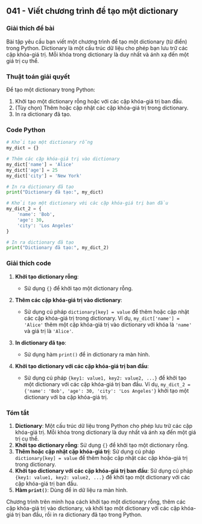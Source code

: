 ## 041 - Viết chương trình để tạo một dictionary

### Giải thích đề bài

Bài tập yêu cầu bạn viết một chương trình để tạo một dictionary (từ điển) trong Python. Dictionary là một cấu trúc dữ liệu cho phép bạn lưu trữ các cặp khóa-giá trị. Mỗi khóa trong dictionary là duy nhất và ánh xạ đến một giá trị cụ thể.

### Thuật toán giải quyết

Để tạo một dictionary trong Python:

1. Khởi tạo một dictionary rỗng hoặc với các cặp khóa-giá trị ban đầu.
2. (Tùy chọn) Thêm hoặc cập nhật các cặp khóa-giá trị trong dictionary.
3. In ra dictionary đã tạo.

### Code Python

```python
# Khởi tạo một dictionary rỗng
my_dict = {}

# Thêm các cặp khóa-giá trị vào dictionary
my_dict['name'] = 'Alice'
my_dict['age'] = 25
my_dict['city'] = 'New York'

# In ra dictionary đã tạo
print("Dictionary đã tạo:", my_dict)

# Khởi tạo một dictionary với các cặp khóa-giá trị ban đầu
my_dict_2 = {
    'name': 'Bob',
    'age': 30,
    'city': 'Los Angeles'
}

# In ra dictionary đã tạo
print("Dictionary đã tạo:", my_dict_2)
```

### Giải thích code

1. **Khởi tạo dictionary rỗng**:

   - Sử dụng `{}` để khởi tạo một dictionary rỗng.

2. **Thêm các cặp khóa-giá trị vào dictionary**:

   - Sử dụng cú pháp `dictionary[key] = value` để thêm hoặc cập nhật các cặp khóa-giá trị trong dictionary. Ví dụ, `my_dict['name'] = 'Alice'` thêm một cặp khóa-giá trị vào dictionary với khóa là `'name'` và giá trị là `'Alice'`.

3. **In dictionary đã tạo**:

   - Sử dụng hàm `print()` để in dictionary ra màn hình.

4. **Khởi tạo dictionary với các cặp khóa-giá trị ban đầu**:
   - Sử dụng cú pháp `{key1: value1, key2: value2, ...}` để khởi tạo một dictionary với các cặp khóa-giá trị ban đầu. Ví dụ, `my_dict_2 = {'name': 'Bob', 'age': 30, 'city': 'Los Angeles'}` khởi tạo một dictionary với ba cặp khóa-giá trị.

### Tóm tắt

1. **Dictionary**: Một cấu trúc dữ liệu trong Python cho phép lưu trữ các cặp khóa-giá trị. Mỗi khóa trong dictionary là duy nhất và ánh xạ đến một giá trị cụ thể.
2. **Khởi tạo dictionary rỗng**: Sử dụng `{}` để khởi tạo một dictionary rỗng.
3. **Thêm hoặc cập nhật cặp khóa-giá trị**: Sử dụng cú pháp `dictionary[key] = value` để thêm hoặc cập nhật các cặp khóa-giá trị trong dictionary.
4. **Khởi tạo dictionary với các cặp khóa-giá trị ban đầu**: Sử dụng cú pháp `{key1: value1, key2: value2, ...}` để khởi tạo một dictionary với các cặp khóa-giá trị ban đầu.
5. **Hàm `print()`**: Dùng để in dữ liệu ra màn hình.

Chương trình trên minh họa cách khởi tạo một dictionary rỗng, thêm các cặp khóa-giá trị vào dictionary, và khởi tạo một dictionary với các cặp khóa-giá trị ban đầu, rồi in ra dictionary đã tạo trong Python.
